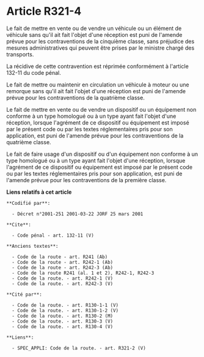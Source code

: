 # Article R321-4

Le fait de mettre en vente ou de vendre un véhicule ou un élément de véhicule sans qu'il ait fait l'objet d'une réception est
puni de l'amende prévue pour les contraventions de la cinquième classe, sans préjudice des mesures administratives qui
peuvent être prises par le ministre chargé des transports. 

La récidive de cette contravention est réprimée conformément à l'article 132-11 du code pénal. 

Le fait de mettre ou maintenir en circulation un véhicule à moteur ou une remorque sans qu'il ait fait l'objet d'une
réception est puni de l'amende prévue pour les contraventions de la quatrième classe. 

Le fait de mettre en vente ou de vendre un dispositif ou un équipement non conforme à un type homologué ou à un type ayant
fait l'objet d'une réception, lorsque l'agrément de ce dispositif ou équipement est imposé par le présent code ou par les
textes réglementaires pris pour son application, est puni de l'amende prévue pour les contraventions de la quatrième classe. 

Le fait de faire usage d'un dispositif ou d'un équipement non conforme à un type homologué ou à un type ayant fait l'objet
d'une réception, lorsque l'agrément de ce dispositif ou équipement est imposé par le présent code ou par les textes
réglementaires pris pour son application, est puni de l'amende prévue pour les contraventions de la première classe.

**Liens relatifs à cet article**

	**Codifié par**:

	  - Décret n°2001-251 2001-03-22 JORF 25 mars 2001

	**Cite**:

	  - Code pénal - art. 132-11 (V)

	**Anciens textes**:

	  - Code de la route - art. R241 (Ab)
	  - Code de la route - art. R242-1 (Ab)
	  - Code de la route - art. R242-3 (Ab)
	  - Code de la route R241 (al. 1 et 2), R242-1, R242-3
	  - Code de la route. - art. R242-1 (V)
	  - Code de la route. - art. R242-3 (V)

	**Cité par**:

	  - Code de la route. - art. R130-1-1 (V)
	  - Code de la route. - art. R130-1-2 (V)
	  - Code de la route. - art. R130-2 (M)
	  - Code de la route. - art. R130-3 (V)
	  - Code de la route. - art. R130-4 (V)

	**Liens**:

	  - SPEC_APPLI: Code de la route. - art. R321-2 (V)
